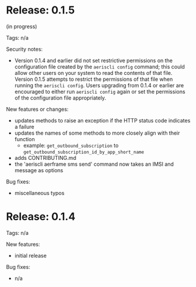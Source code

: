 # Release: 0.1.5

(in progress)

Tags: n/a

Security notes:
* Version 0.1.4 and earlier did not set restrictive permissions on the configuration file created by the `aeriscli config` command; this could allow other users on your system to read the contents of that file. Version 0.1.5 attempts to restrict the permissions of that file when running the `aeriscli config`. Users upgrading from 0.1.4 or earlier are encouraged to either run `aeriscli config` again or set the permissions of the configuration file appropriately.

New features or changes:
* updates methods to raise an exception if the HTTP status code indicates a failure
* updates the names of some methods to more closely align with their function
    * example: `get_outbound_subscription` to `get_outbound_subscription_id_by_app_short_name`
* adds CONTRIBUTING.md
* the 'aeriscli aerframe sms send' command now takes an IMSI and message as options

Bug fixes:
* miscellaneous typos

# Release: 0.1.4

Tags: n/a

New features:
* initial release

Bug fixes:
* n/a
